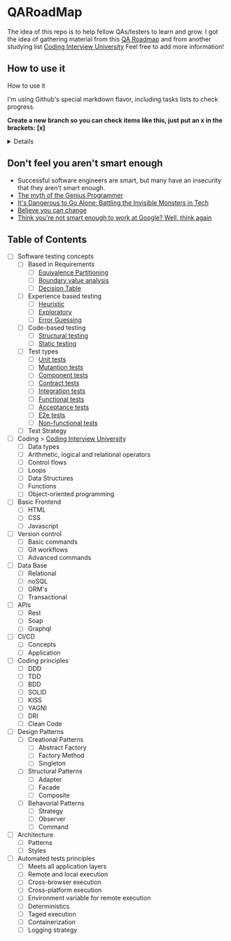 # QARoadMap

The idea of this repo is to help fellow QAs/testers to learn and grow. 
I got the idea of gathering material from this [QA Roadmap](https://miro.com/app/board/o9J_kkqqHXk=/) and from another studying list [Coding Interview University](https://github.com/jwasham/coding-interview-university)
Feel free to add more information!


## How to use it

<summary>How to use it</summary>

I'm using Github's special markdown flavor, including tasks lists to check progress.


**Create a new branch so you can check items like this, just put an x in the brackets: [x]**

<details>
    
    Fork a branch and follow the commands below

`git checkout -b progress`

`git remote add jwasham https://github.com/jwasham/coding-interview-university`

`git fetch --all`

    Mark all boxes with X after you completed your changes

`git add .`

`git commit -m "Marked x"`

`git rebase jwasham/master`

`git push --force`

[More about Github-flavored markdown](https://guides.github.com/features/mastering-markdown/#GitHub-flavored-markdown)

</details>


## Don't feel you aren't smart enough

- Successful software engineers are smart, but many have an insecurity that they aren't smart enough.
- [The myth of the Genius Programmer](https://www.youtube.com/watch?v=0SARbwvhupQ)
- [It's Dangerous to Go Alone: Battling the Invisible Monsters in Tech](https://www.youtube.com/watch?v=1i8ylq4j_EY)
- [Believe you can change](http://www.aaronsw.com/weblog/dweck)
- [Think you're not smart enough to work at Google? Well, think again](https://www.youtube.com/watch?v=uPOJ1PR50ag)


## Table of Contents

- [ ] Software testing concepts
    - [ ] Based in Requirements
      - [ ] [Equivalence Partitioning](https://github.com/lkrust/QARoadMap/tree/main/Software%20Testing%20Concepts/Based%20in%20Requirements/Equivalence%20Partitioning)
      - [ ] [Boundary value analysis](https://github.com/lkrust/QARoadMap/tree/main/Software%20Testing%20Concepts/Based%20in%20Requirements/Boundary%20value%20analysis)
      - [ ] [Decision Table](https://github.com/lkrust/QARoadMap/tree/main/Software%20Testing%20Concepts/Based%20in%20Requirements/Decision%20table)
    - [ ] Experience based testing
      - [ ] [Heuristic](https://github.com/lkrust/QARoadMap/tree/main/Software%20Testing%20Concepts/Experience%20based%20testing/Heuristics)
      - [ ] [Exploratory](https://github.com/lkrust/QARoadMap/tree/main/Software%20Testing%20Concepts/Experience%20based%20testing/Exploratory)
      - [ ] [Error Guessing](https://github.com/lkrust/QARoadMap/tree/main/Software%20Testing%20Concepts/Experience%20based%20testing/Error%20guessing)
    - [ ] Code-based testing
      - [ ] [Structural testing](https://github.com/lkrust/QARoadMap/tree/main/Software%20Testing%20Concepts/Code-based%20testing/Structural%20testing)
      - [ ] [Static testing](https://github.com/lkrust/QARoadMap/tree/main/Software%20Testing%20Concepts/Code-based%20testing/Static%20testing)
    - [ ] Test types
      - [ ] [Unit tests](https://github.com/lkrust/QARoadMap/tree/main/Software%20Testing%20Concepts/Test%20types/Unit%20tests)
      - [ ] [Mutantion tests](https://github.com/lkrust/QARoadMap/tree/main/Software%20Testing%20Concepts/Test%20types/Mutantion%20tests)
      - [ ] [Component tests](https://github.com/lkrust/QARoadMap/tree/main/Software%20Testing%20Concepts/Test%20types/Component%20tests)
      - [ ] [Contract tests](https://github.com/lkrust/QARoadMap/tree/main/Software%20Testing%20Concepts/Test%20types/Contract%20tests)
      - [ ] [Integration tests](https://github.com/lkrust/QARoadMap/tree/main/Software%20Testing%20Concepts/Test%20types/Integration%20tests)
      - [ ] [Functional tests](https://github.com/lkrust/QARoadMap/tree/main/Software%20Testing%20Concepts/Test%20types/Functional%20tests)
      - [ ] [Acceptance tests](https://github.com/lkrust/QARoadMap/tree/main/Software%20Testing%20Concepts/Test%20types/Acceptance%20tests)
      - [ ] [E2e tests](https://github.com/lkrust/QARoadMap/tree/main/Software%20Testing%20Concepts/Test%20types/E2e%20tests)
      - [ ] [Non-functional tests](https://github.com/lkrust/QARoadMap/tree/main/Software%20Testing%20Concepts/Test%20types/Non-functional%20tests)
    - [ ] Test Strategy
- [ ] Coding > [Coding Interview University](https://github.com/jwasham/coding-interview-university)
  - [ ] Data types
  - [ ] Arithmetic, logical and relational operators
  - [ ] Control flows
  - [ ] Loops
  - [ ] Data Structures
  - [ ] Functions
  - [ ] Object-oriented programming
- [ ] Basic Frontend
  - [ ] HTML
  - [ ] CSS
  - [ ] Javascript
- [ ] Version control
  - [ ] Basic commands
  - [ ] Git workflows
  - [ ] Advanced commands
- [ ] Data Base
  - [ ] Relational
  - [ ] noSQL
  - [ ] ORM's
  - [ ] Transactional
- [ ] APIs
  - [ ] Rest
  - [ ] Soap
  - [ ] Graphql
- [ ] CI/CD
  - [ ] Concepts
  - [ ] Application
- [ ] Coding principles
  - [ ] DDD
  - [ ] TDD
  - [ ] BDD
  - [ ] SOLID
  - [ ] KISS
  - [ ] YAGNI
  - [ ] DRI
  - [ ] Clean Code
- [ ] Design Patterns
  - [ ] Creational Patterns
    - [ ] Abstract Factory
    - [ ] Factory Method
    - [ ] Singleton
  - [ ] Structural Patterns
    - [ ] Adapter
    - [ ] Facade
    - [ ] Composite
  - [ ] Behavorial Patterns
    - [ ] Strategy
    - [ ] Observer
    - [ ] Command
- [ ] Architecture
  - [ ] Patterns
  - [ ] Styles
- [ ] Automated tests principles
  - [ ] Meets all application layers
  - [ ] Remote and local execution
  - [ ] Cross-browser execution
  - [ ] Cross-platform execution
  - [ ] Environment variable for remote execution
  - [ ] Deterministics
  - [ ] Taged execution
  - [ ] Containerization
  - [ ] Logging strategy
